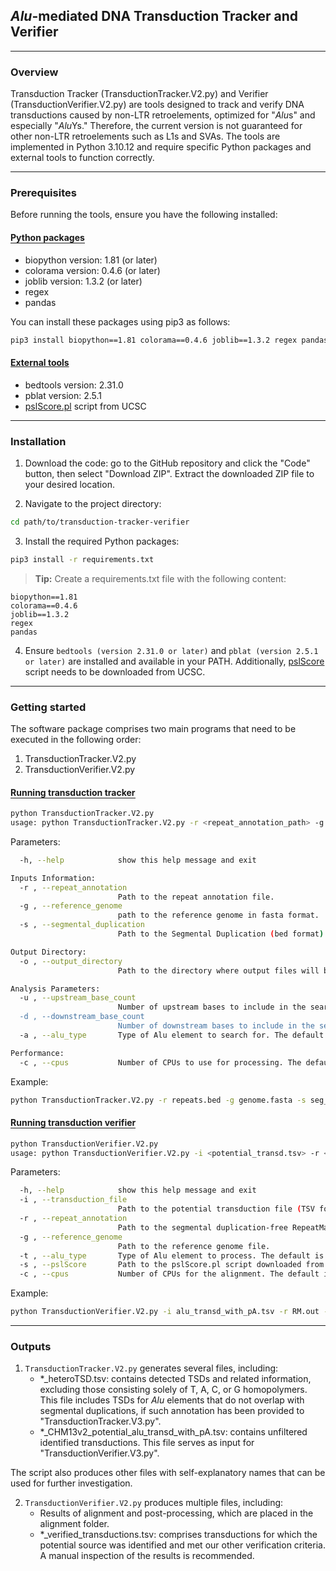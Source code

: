 ## <b>*Alu*-mediated DNA Transduction Tracker and Verifier</b>

---

### <b>Overview</b>
Transduction Tracker (TransductionTracker.V2.py) and Verifier (TransductionVerifier.V2.py) are tools designed to track and verify DNA transductions caused by non-LTR retroelements, optimized for "*Alu*s" and especially "*Alu*Ys."  Therefore, the current version is not guaranteed for other non-LTR retroelements such as L1s and SVAs. The tools are implemented in Python 3.10.12 and require specific Python packages and external tools to function correctly.

---
### <b>Prerequisites</b>
Before running the tools, ensure you have the following installed:

#### <span style="border-bottom: 1.5px solid; text-decoration: none;">Python packages</span>
- biopython version: 1.81 (or later)
- colorama version: 0.4.6 (or later)
- joblib version: 1.3.2 (or later)
- regex
- pandas 

You can install these packages using pip3 as follows:

```bash
pip3 install biopython==1.81 colorama==0.4.6 joblib==1.3.2 regex pandas
```

#### <u>External tools</u>
- bedtools version: 2.31.0
- pblat version: 2.5.1
- [pslScore.pl](https://genome-source.gi.ucsc.edu/gitlist/kent.git/raw/master/src/utils/pslScore/pslScore.pl) script from UCSC
  
---

### <b>Installation</b>
1. Download the code: go to the GitHub repository and click the "Code" button, then select "Download ZIP".  Extract the downloaded ZIP file to your desired location.

2. Navigate to the project directory:
```bash
cd path/to/transduction-tracker-verifier
```
3.  Install the required Python packages:
```bash
pip3 install -r requirements.txt
```

> <b>Tip:</b> Create a requirements.txt file with the following content:

```
biopython==1.81
colorama==0.4.6
joblib==1.3.2
regex
pandas
```

4. Ensure `bedtools (version 2.31.0 or later)` and `pblat (version 2.5.1 or later)` are installed and available in your PATH. Additionally, [pslScore](https://genome-source.gi.ucsc.edu/gitlist/kent.git/raw/master/src/utils/pslScore/pslScore.pl) script needs to be downloaded from UCSC.

---

### <b>Getting started</b>

The software package comprises two main programs that need to be executed in the following order:
1. TransductionTracker.V2.py
2. TransductionVerifier.V2.py

#### <span style="border-bottom: 1.5px solid; text-decoration: none;">Running transduction tracker </span>
```bash
python TransductionTracker.V2.py
usage: python TransductionTracker.V2.py -r <repeat_annotation_path> -g <reference_genome> -s <segmental_duplications (optional)> -o <output_directory> -u <upstream_flank> -d <downstream_flank> -a <Alu_type> -c <cpu_number>
```
Parameters:

```bash
  -h, --help            show this help message and exit

Inputs Information:
  -r , --repeat_annotation 
                        Path to the repeat annotation file.
  -g , --reference_genome 
                        path to the reference genome in fasta format.
  -s , --segmental_duplication 
                        Path to the Segmental Duplication (bed format) file (optional).

Output Directory:
  -o , --output_directory 
                        Path to the directory where output files will be saved.

Analysis Parameters:
  -u , --upstream_base_count 
                        Number of upstream bases to include in the search for 5' TSDs. The default is 100.
  -d , --downstream_base_count 
                        Number of downstream bases to include in the search for 3' TSDs. The default is 4500.
  -a , --alu_type       Type of Alu element to search for. The default is 'AluY'.

Performance:
  -c , --cpus           Number of CPUs to use for processing. The default is 4.
```
Example: 

```bash
python TransductionTracker.V2.py -r repeats.bed -g genome.fasta -s seg_dup.bed -o output_directory -u 100 -d 4500 -a AluY -c 4
```

#### <span style="border-bottom: 1.5px solid; text-decoration: none;">Running transduction verifier</span>
```bash 
python TransductionVerifier.V2.py
usage: python TransductionVerifier.V2.py -i <potential_transd.tsv> -r <RepeatMasker.out> -g <reference_genome.fa> -t <Alu family> -s <path/to/pslScore.pl> -c <cpu_number> 
```
Parameters:

```bash
  -h, --help            show this help message and exit
  -i , --transduction_file 
                        Path to the potential transduction file (TSV format) detected in by TransductionTracker.py.
  -r , --repeat_annotation 
                        Path to the segmental duplication-free RepeatMasker output file (.out format). Use "*_NoSegDup_RM.out" if SegDup annotation was provided earlier with "TransductionTracker.V2.py".
  -g , --reference_genome 
                        Path to the reference genome file.
  -t , --alu_type       Type of Alu element to process. The default is 'AluY'.
  -s , --pslScore       Path to the pslScore.pl script downloaded from UCSC.
  -c , --cpus           Number of CPUs for the alignment. The default is 4.
```
Example:

```bash
python TransductionVerifier.V2.py -i alu_transd_with_pA.tsv -r RM.out -g ref_genome.fa -t AluY -s pslScore.pl -c 4
```

---
### <b>Outputs</b>

1. `TransductionTracker.V2.py` generates several files, including:
    * *_heteroTSD.tsv: contains detected TSDs and related information, excluding those consisting solely of T, A, C, or G homopolymers. This file includes TSDs for *Alu* elements that do not overlap with segmental duplications, if such annotation has been provided to "TransductionTracker.V3.py".
    * *_CHM13v2_potential_alu_transd_with_pA.tsv: contains unfiltered identified transductions. This file serves as input for "TransductionVerifier.V3.py".
      
The script also produces other files with self-explanatory names that can be used for further investigation.

2. `TransductionVerifier.V2.py` produces multiple files, including:
    * Results of alignment and post-processing, which are placed in the alignment folder.
    * *_verified_transductions.tsv: comprises transductions for which the potential source was identified and met our other verification criteria. A manual inspection of the results is recommended.
  







